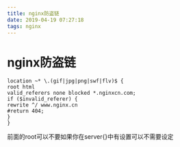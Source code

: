 ```yaml
---
title: nginx防盗链
date: 2019-04-19 07:27:18
tags: nginx
---
```


# nginx防盗链

```
location ~* \.(gif|jpg|png|swf|flv)$ {
root html
valid_referers none blocked *.nginxcn.com;
if ($invalid_referer) {
rewrite ^/ www.nginx.cn
#return 404;
}
}

```

前面的root可以不要如果你在server{}中有设置可以不需要设定

